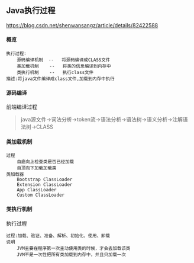 ## Java执行过程

<https://blog.csdn.net/shenwansangz/article/details/82422588>

#### 概览

```
执行过程:
    源码编译机制	--	 将源码编译成CLASS文件
    类加载机制	 --	  将类的信息编译到内存中
    类执行机制	 --   执行class文件
描述:将java文件编译成class文件,加载到内存中执行
```

#### 源码编译

前端编译过程

>java源文件->词法分析->token流->语法分析->语法树->语义分析->注解语法树->CLASS

#### 类加载机制

```
过程
    自底向上检查类是否已经加载
    自顶向下加载加载类
类加载器
	Bootstrap ClassLoader
	Extension ClassLoader
	App ClassLoader
	Custom ClassLoader
```

#### 类执行机制

执行过程

```
过程:加载、验证、准备、解析、初始化、使用、卸载
说明
    JVM主要在程序第一次主动使用类的时候，才会去加载该类
    JVM不是一次性把所有类加载到内存中，并且只加载一次
```



